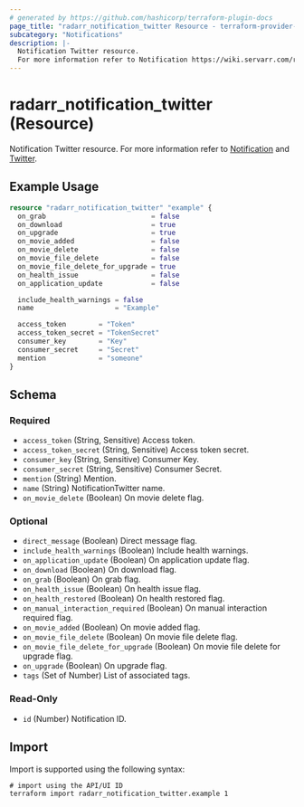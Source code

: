 ```yaml
---
# generated by https://github.com/hashicorp/terraform-plugin-docs
page_title: "radarr_notification_twitter Resource - terraform-provider-radarr"
subcategory: "Notifications"
description: |-
  Notification Twitter resource.
  For more information refer to Notification https://wiki.servarr.com/radarr/settings#connect and Twitter https://wiki.servarr.com/radarr/supported#twitter.
---
```


# radarr_notification_twitter (Resource)

<!-- subcategory:Notifications -->
Notification Twitter resource.
For more information refer to [Notification](https://wiki.servarr.com/radarr/settings#connect) and [Twitter](https://wiki.servarr.com/radarr/supported#twitter).

## Example Usage

```terraform
resource "radarr_notification_twitter" "example" {
  on_grab                          = false
  on_download                      = true
  on_upgrade                       = true
  on_movie_added                   = false
  on_movie_delete                  = false
  on_movie_file_delete             = false
  on_movie_file_delete_for_upgrade = true
  on_health_issue                  = false
  on_application_update            = false

  include_health_warnings = false
  name                    = "Example"

  access_token        = "Token"
  access_token_secret = "TokenSecret"
  consumer_key        = "Key"
  consumer_secret     = "Secret"
  mention             = "someone"
}
```

<!-- schema generated by tfplugindocs -->
## Schema

### Required

- `access_token` (String, Sensitive) Access token.
- `access_token_secret` (String, Sensitive) Access token secret.
- `consumer_key` (String, Sensitive) Consumer Key.
- `consumer_secret` (String, Sensitive) Consumer Secret.
- `mention` (String) Mention.
- `name` (String) NotificationTwitter name.
- `on_movie_delete` (Boolean) On movie delete flag.

### Optional

- `direct_message` (Boolean) Direct message flag.
- `include_health_warnings` (Boolean) Include health warnings.
- `on_application_update` (Boolean) On application update flag.
- `on_download` (Boolean) On download flag.
- `on_grab` (Boolean) On grab flag.
- `on_health_issue` (Boolean) On health issue flag.
- `on_health_restored` (Boolean) On health restored flag.
- `on_manual_interaction_required` (Boolean) On manual interaction required flag.
- `on_movie_added` (Boolean) On movie added flag.
- `on_movie_file_delete` (Boolean) On movie file delete flag.
- `on_movie_file_delete_for_upgrade` (Boolean) On movie file delete for upgrade flag.
- `on_upgrade` (Boolean) On upgrade flag.
- `tags` (Set of Number) List of associated tags.

### Read-Only

- `id` (Number) Notification ID.

## Import

Import is supported using the following syntax:

```shell
# import using the API/UI ID
terraform import radarr_notification_twitter.example 1
```
